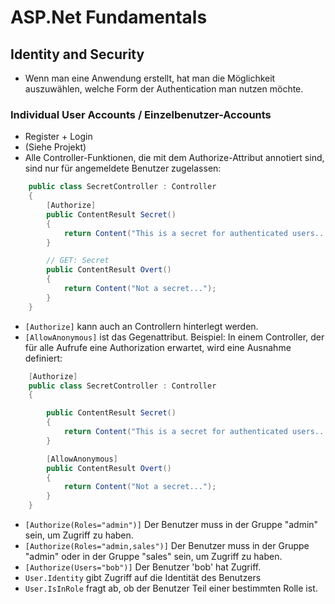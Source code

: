 # ASP.Net Fundamentals


## Identity and Security

  - Wenn man eine Anwendung erstellt, hat man die Möglichkeit auszuwählen, welche Form der Authentication man nutzen möchte.

### Individual User Accounts / Einzelbenutzer-Accounts

  - Register + Login
  - (Siehe Projekt)
  - Alle Controller-Funktionen, die mit dem Authorize-Attribut annotiert sind, sind nur für angemeldete Benutzer zugelassen:

```C#
    public class SecretController : Controller
    {
        [Authorize]
        public ContentResult Secret()
        {
            return Content("This is a secret for authenticated users...");
        }

        // GET: Secret
        public ContentResult Overt()
        {
            return Content("Not a secret...");
        }
    }
```
  - `[Authorize]` kann auch an Controllern hinterlegt werden.
  - `[AllowAnonymous]` ist das Gegenattribut. Beispiel: In einem Controller, der für alle Aufrufe eine Authorization erwartet, wird eine Ausnahme definiert:

```C# 
    [Authorize]
    public class SecretController : Controller
    {

        public ContentResult Secret()
        {
            return Content("This is a secret for authenticated users...");
        }

        [AllowAnonymous]
        public ContentResult Overt()
        {
            return Content("Not a secret...");
        }
    }
```
  - `[Authorize(Roles="admin")]` Der Benutzer muss in der Gruppe "admin" sein, um Zugriff zu haben.
  - `[Authorize(Roles="admin,sales")]` Der Benutzer muss in der Gruppe "admin" oder in der Gruppe "sales" sein, um Zugriff zu haben.
  - `[Authorize(Users="bob")]` Der Benutzer 'bob' hat Zugriff.
  - `User.Identity` gibt Zugriff auf die Identität des Benutzers
  - `User.IsInRole` fragt ab, ob der Benutzer Teil einer bestimmten Rolle ist.
  
